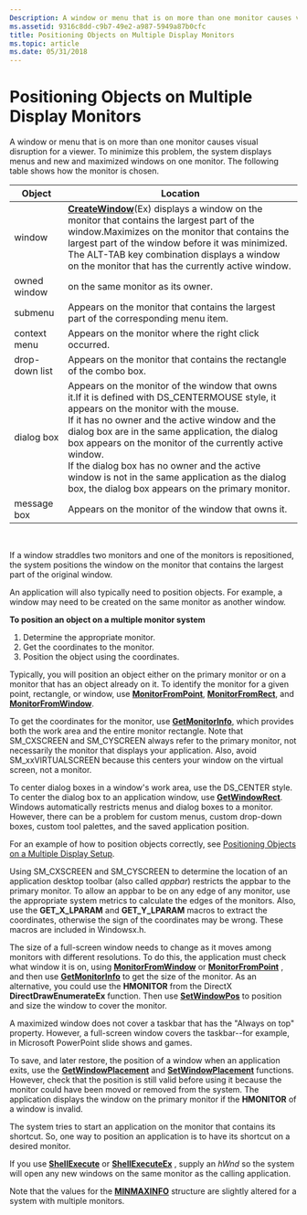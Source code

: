 ```yaml
---
Description: A window or menu that is on more than one monitor causes visual disruption for a viewer. To minimize this problem, the system displays menus and new and maximized windows on one monitor. The following table shows how the monitor is chosen.
ms.assetid: 9316c8dd-c9b7-49e2-a987-5949a87b0cfc
title: Positioning Objects on Multiple Display Monitors
ms.topic: article
ms.date: 05/31/2018
---
```


# Positioning Objects on Multiple Display Monitors

A window or menu that is on more than one monitor causes visual disruption for a viewer. To minimize this problem, the system displays menus and new and maximized windows on one monitor. The following table shows how the monitor is chosen.



| Object         | Location                                                                                                                                                                                                                                                                                                                                                                                                                                                                                       |
|----------------|------------------------------------------------------------------------------------------------------------------------------------------------------------------------------------------------------------------------------------------------------------------------------------------------------------------------------------------------------------------------------------------------------------------------------------------------------------------------------------------------|
| window         | [**CreateWindow**](/windows/win32/api/winuser/nf-winuser-createwindowa)(Ex) displays a window on the monitor that contains the largest part of the window.Maximizes on the monitor that contains the largest part of the window before it was minimized.<br/> The ALT-TAB key combination displays a window on the monitor that has the currently active window.<br/>                                                                                                                                          |
| owned window   | on the same monitor as its owner.                                                                                                                                                                                                                                                                                                                                                                                                                                                              |
| submenu        | Appears on the monitor that contains the largest part of the corresponding menu item.                                                                                                                                                                                                                                                                                                                                                                                                          |
| context menu   | Appears on the monitor where the right click occurred.                                                                                                                                                                                                                                                                                                                                                                                                                                         |
| drop-down list | Appears on the monitor that contains the rectangle of the combo box.                                                                                                                                                                                                                                                                                                                                                                                                                           |
| dialog box     | Appears on the monitor of the window that owns it.If it is defined with DS\_CENTERMOUSE style, it appears on the monitor with the mouse.<br/> If it has no owner and the active window and the dialog box are in the same application, the dialog box appears on the monitor of the currently active window.<br/> If the dialog box has no owner and the active window is not in the same application as the dialog box, the dialog box appears on the primary monitor.<br/> |
| message box    | Appears on the monitor of the window that owns it.                                                                                                                                                                                                                                                                                                                                                                                                                                             |



 

If a window straddles two monitors and one of the monitors is repositioned, the system positions the window on the monitor that contains the largest part of the original window.

An application will also typically need to position objects. For example, a window may need to be created on the same monitor as another window.

**To position an object on a multiple monitor system**

1.  Determine the appropriate monitor.
2.  Get the coordinates to the monitor.
3.  Position the object using the coordinates.

Typically, you will position an object either on the primary monitor or on a monitor that has an object already on it. To identify the monitor for a given point, rectangle, or window, use [**MonitorFromPoint**](/windows/desktop/api/Winuser/nf-winuser-monitorfrompoint), [**MonitorFromRect**](/windows/desktop/api/Winuser/nf-winuser-monitorfromrect), and [**MonitorFromWindow**](/windows/desktop/api/Winuser/nf-winuser-monitorfromwindow).

To get the coordinates for the monitor, use [**GetMonitorInfo**](/windows/desktop/api/Winuser/nf-winuser-getmonitorinfoa), which provides both the work area and the entire monitor rectangle. Note that SM\_CXSCREEN and SM\_CYSCREEN always refer to the primary monitor, not necessarily the monitor that displays your application. Also, avoid SM\_xxVIRTUALSCREEN because this centers your window on the virtual screen, not a monitor.

To center dialog boxes in a window's work area, use the DS\_CENTER style. To center the dialog box to an application window, use [**GetWindowRect**](/windows/win32/api/winuser/nf-winuser-getwindowrect). Windows automatically restricts menus and dialog boxes to a monitor. However, there can be a problem for custom menus, custom drop-down boxes, custom tool palettes, and the saved application position.

For an example of how to position objects correctly, see [Positioning Objects on a Multiple Display Setup](positioning-objects-on-a-multiple-display-setup.md).

Using SM\_CXSCREEN and SM\_CYSCREEN to determine the location of an application desktop toolbar (also called *appbar*) restricts the appbar to the primary monitor. To allow an appbar to be on any edge of any monitor, use the appropriate system metrics to calculate the edges of the monitors. Also, use the **GET\_X\_LPARAM** and **GET\_Y\_LPARAM** macros to extract the coordinates, otherwise the sign of the coordinates may be wrong. These macros are included in Windowsx.h.

The size of a full-screen window needs to change as it moves among monitors with different resolutions. To do this, the application must check what window it is on, using [**MonitorFromWindow**](/windows/desktop/api/Winuser/nf-winuser-monitorfromwindow) or [**MonitorFromPoint**](/windows/desktop/api/Winuser/nf-winuser-monitorfrompoint) , and then use [**GetMonitorInfo**](/windows/desktop/api/Winuser/nf-winuser-getmonitorinfoa) to get the size of the monitor. As an alternative, you could use the **HMONITOR** from the DirectX **DirectDrawEnumerateEx** function. Then use [**SetWindowPos**](/windows/win32/api/winuser/nf-winuser-setwindowpos) to position and size the window to cover the monitor.

A maximized window does not cover a taskbar that has the "Always on top" property. However, a full-screen window covers the taskbar--for example, in Microsoft PowerPoint slide shows and games.

To save, and later restore, the position of a window when an application exits, use the [**GetWindowPlacement**](/windows/win32/api/winuser/nf-winuser-getwindowplacement) and [**SetWindowPlacement**](/windows/win32/api/winuser/nf-winuser-setwindowplacement) functions. However, check that the position is still valid before using it because the monitor could have been moved or removed from the system. The application displays the window on the primary monitor if the **HMONITOR** of a window is invalid.

The system tries to start an application on the monitor that contains its shortcut. So, one way to position an application is to have its shortcut on a desired monitor.

If you use [**ShellExecute**](/windows/win32/api/shellapi/nf-shellapi-shellexecutea) or [**ShellExecuteEx**](/windows/win32/api/shellapi/nf-shellapi-shellexecuteexa) , supply an *hWnd* so the system will open any new windows on the same monitor as the calling application.

Note that the values for the [**MINMAXINFO**](/windows/win32/api/winuser/ns-winuser-minmaxinfo) structure are slightly altered for a system with multiple monitors.

 

 